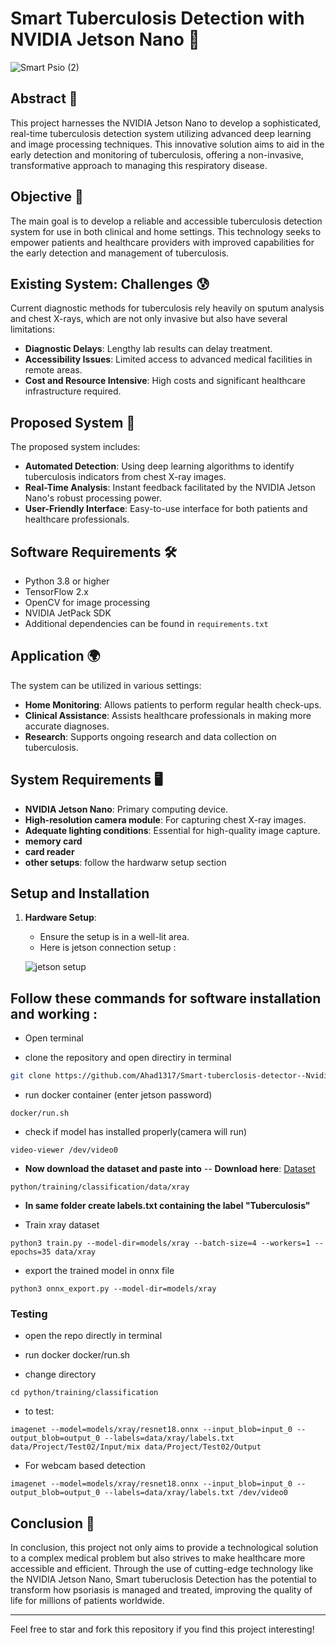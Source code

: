 # Smart Tuberculosis Detection with NVIDIA Jetson Nano 🚀

![Smart Psio (2)](https://github.com/Ahad1317/Smart-tuberclosis-detector--NvidiaJetson/assets/96586030/1b26afb1-2095-42e3-bd5a-f43e7f3987fc)

## Abstract 📄
This project harnesses the NVIDIA Jetson Nano to develop a sophisticated, real-time tuberculosis detection system utilizing advanced deep learning and image processing techniques. This innovative solution aims to aid in the early detection and monitoring of tuberculosis, offering a non-invasive, transformative approach to managing this respiratory disease.

## Objective 🎯
The main goal is to develop a reliable and accessible tuberculosis detection system for use in both clinical and home settings. This technology seeks to empower patients and healthcare providers with improved capabilities for the early detection and management of tuberculosis.

## Existing System: Challenges 😰
Current diagnostic methods for tuberculosis rely heavily on sputum analysis and chest X-rays, which are not only invasive but also have several limitations:
- **Diagnostic Delays**: Lengthy lab results can delay treatment.
- **Accessibility Issues**: Limited access to advanced medical facilities in remote areas.
- **Cost and Resource Intensive**: High costs and significant healthcare infrastructure required.

## Proposed System 🌟
The proposed system includes:
- **Automated Detection**: Using deep learning algorithms to identify tuberculosis indicators from chest X-ray images.
- **Real-Time Analysis**: Instant feedback facilitated by the NVIDIA Jetson Nano's robust processing power.
- **User-Friendly Interface**: Easy-to-use interface for both patients and healthcare professionals.

## Software Requirements 🛠️
- Python 3.8 or higher
- TensorFlow 2.x
- OpenCV for image processing
- NVIDIA JetPack SDK
- Additional dependencies can be found in `requirements.txt`

## Application 🌍
The system can be utilized in various settings:
- **Home Monitoring**: Allows patients to perform regular health check-ups.
- **Clinical Assistance**: Assists healthcare professionals in making more accurate diagnoses.
- **Research**: Supports ongoing research and data collection on tuberculosis.

## System Requirements 🖥️
- **NVIDIA Jetson Nano**: Primary computing device.
- **High-resolution camera module**: For capturing chest X-ray images.
- **Adequate lighting conditions**: Essential for high-quality image capture.
- **memory card**
- **card reader**
- **other setups**: follow the hardwarw setup section

## Setup and Installation
1. **Hardware Setup**:
      - Ensure the setup is in a well-lit area.
      - Here is jetson connection setup :

      ![jetson setup](https://github.com/Ahad1317/Smart-tuberclosis-detector--NvidiaJetson/assets/96586030/36da2479-1eec-4919-ade9-ec2ada96436d)

## Follow these commands for software installation and working :

- Open terminal
  
- clone the repository and open directiry in terminal
```bash
git clone https://github.com/Ahad1317/Smart-tuberclosis-detector--NvidiaJetson
```
- run docker container (enter jetson password)
```
docker/run.sh
```
- check if model has installed properly(camera will run)
```
video-viewer /dev/video0
```
- **Now download the dataset and paste into**
  -- **Download here**: [Dataset](https://www.kaggle.com/jtiptj/chest-xray-pneumoniacovid19tuberculosis/download)
```
python/training/classification/data/xray
```
- **In same folder create labels.txt containing the label "Tuberculosis"**
  
- Train xray dataset
```
python3 train.py --model-dir=models/xray --batch-size=4 --workers=1 --epochs=35 data/xray
```

- export the trained model in onnx file
```
python3 onnx_export.py --model-dir=models/xray
```
### Testing

- open the repo directly in terminal

- run docker docker/run.sh

- change directory
```
cd python/training/classification
```

- to test:
```
imagenet --model=models/xray/resnet18.onnx --input_blob=input_0 --output_blob=output_0 --labels=data/xray/labels.txt data/Project/Test02/Input/mix data/Project/Test02/Output
```
- For webcam based detection
```
imagenet --model=models/xray/resnet18.onnx --input_blob=input_0 --output_blob=output_0 --labels=data/xray/labels.txt /dev/video0
```


## Conclusion 📜

In conclusion, this project not only aims to provide a technological solution to a complex medical problem but also strives to make healthcare more accessible and efficient. Through the use of cutting-edge technology like the NVIDIA Jetson Nano, Smart tuberuclosis Detection has the potential to transform how psoriasis is managed and treated, improving the quality of life for millions of patients worldwide.

---

Feel free to star and fork this repository if you find this project interesting!
